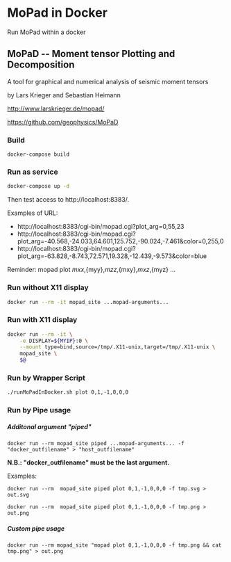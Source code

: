 # MoPad in Docker

Run MoPad within a docker

## MoPaD -- Moment tensor Plotting and Decomposition

A tool for graphical and numerical analysis of seismic moment tensors

by Lars Krieger and Sebastian Heimann

http://www.larskrieger.de/mopad/

https://github.com/geophysics/MoPaD

### Build

```
docker-compose build
```

### Run as service

```sh
docker-compose up -d
```

Then test access to http://localhost:8383/.

Examples of URL:

- http://localhost:8383/cgi-bin/mopad.cgi?plot_arg=0,55,23
- http://localhost:8383/cgi-bin/mopad.cgi?plot_arg=-40.568,-24.033,64.601,125.752,-90.024,-7.461&color=0,255,0
- http://localhost:8383/cgi-bin/mopad.cgi?plot_arg=-63.828,-8.743,72.571,19.328,-12.439,-9.573&color=blue

Reminder: mopad plot ${mxx},${myy},${mzz},${mxy},${mxz},${myz} ...

### Run without X11 display

```sh
docker run --rm -it mopad_site ...mopad-arguments...
```

### Run with X11 display

```sh
docker run --rm -it \
	-e DISPLAY=${MYIP}:0 \
	--mount type=bind,source=/tmp/.X11-unix,target=/tmp/.X11-unix \
	mopad_site \
	$@
```

### Run by Wrapper Script

```sh
./runMoPadInDocker.sh plot 0,1,-1,0,0,0
```

### Run by Pipe usage

##### Additonal argument "piped"

```
docker run --rm mopad_site piped ...mopad-arguments... -f "docker_outfilename" > "host_outfilename"
```

**N.B.: "docker_outfilename" must be the last argument.**

Examples:

```
docker run --rm  mopad_site piped plot 0,1,-1,0,0,0 -f tmp.svg > out.svg
```

```
docker run --rm  mopad_site piped plot 0,1,-1,0,0,0 -f tmp.png > out.png
```

##### Custom pipe usage

```
docker run --rm mopad_site "mopad plot 0,1,-1,0,0,0 -f tmp.png && cat tmp.png" > out.png
```

